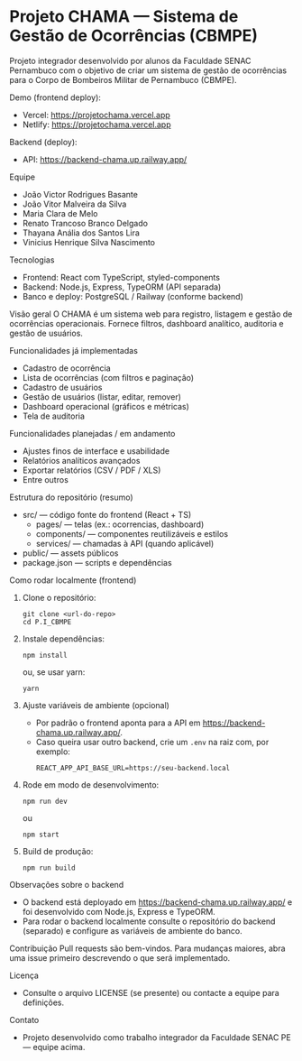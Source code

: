 # Projeto CHAMA — Sistema de Gestão de Ocorrências (CBMPE)

Projeto integrador desenvolvido por alunos da Faculdade SENAC Pernambuco com o objetivo de criar um sistema de gestão de ocorrências para o Corpo de Bombeiros Militar de Pernambuco (CBMPE).

Demo (frontend deploy):
- Vercel: https://projetochama.vercel.app
- Netlify: https://projetochama.vercel.app

Backend (deploy):
- API: https://backend-chama.up.railway.app/

Equipe
- João Victor Rodrigues Basante  
- João Vitor Malveira da Silva  
- Maria Clara de Melo  
- Renato Trancoso Branco Delgado  
- Thayana Anália dos Santos Lira  
- Vinicius Henrique Silva Nascimento

Tecnologias
- Frontend: React com TypeScript, styled-components
- Backend: Node.js, Express, TypeORM (API separada)
- Banco e deploy: PostgreSQL / Railway (conforme backend)

Visão geral
O CHAMA é um sistema web para registro, listagem e gestão de ocorrências operacionais. Fornece filtros, dashboard analítico, auditoria e gestão de usuários.

Funcionalidades já implementadas
- Cadastro de ocorrência
- Lista de ocorrências (com filtros e paginação)
- Cadastro de usuários
- Gestão de usuários (listar, editar, remover)
- Dashboard operacional (gráficos e métricas)
- Tela de auditoria

Funcionalidades planejadas / em andamento
- Ajustes finos de interface e usabilidade
- Relatórios analíticos avançados
- Exportar relatórios (CSV / PDF / XLS)
- Entre outros

Estrutura do repositório (resumo)
- src/ — código fonte do frontend (React + TS)
  - pages/ — telas (ex.: ocorrencias, dashboard)
  - components/ — componentes reutilizáveis e estilos
  - services/ — chamadas à API (quando aplicável)
- public/ — assets públicos
- package.json — scripts e dependências

Como rodar localmente (frontend)
1. Clone o repositório:
   ```
   git clone <url-do-repo>
   cd P.I_CBMPE
   ```

2. Instale dependências:
   ```
   npm install
   ```

   ou, se usar yarn:
   ```
   yarn
   ```

3. Ajuste variáveis de ambiente (opcional)
   - Por padrão o frontend aponta para a API em https://backend-chama.up.railway.app/.
   - Caso queira usar outro backend, crie um `.env` na raiz com, por exemplo:
     ```
     REACT_APP_API_BASE_URL=https://seu-backend.local
     ```

4. Rode em modo de desenvolvimento:
   ```
   npm run dev
   ```
   ou
   ```
   npm start
   ```

5. Build de produção:
   ```
   npm run build
   ```

Observações sobre o backend
- O backend está deployado em https://backend-chama.up.railway.app/ e foi desenvolvido com Node.js, Express e TypeORM.
- Para rodar o backend localmente consulte o repositório do backend (separado) e configure as variáveis de ambiente do banco.

Contribuição
Pull requests são bem-vindos. Para mudanças maiores, abra uma issue primeiro descrevendo o que será implementado.

Licença
- Consulte o arquivo LICENSE (se presente) ou contacte a equipe para definições.

Contato
- Projeto desenvolvido como trabalho integrador da Faculdade SENAC PE — equipe acima.
